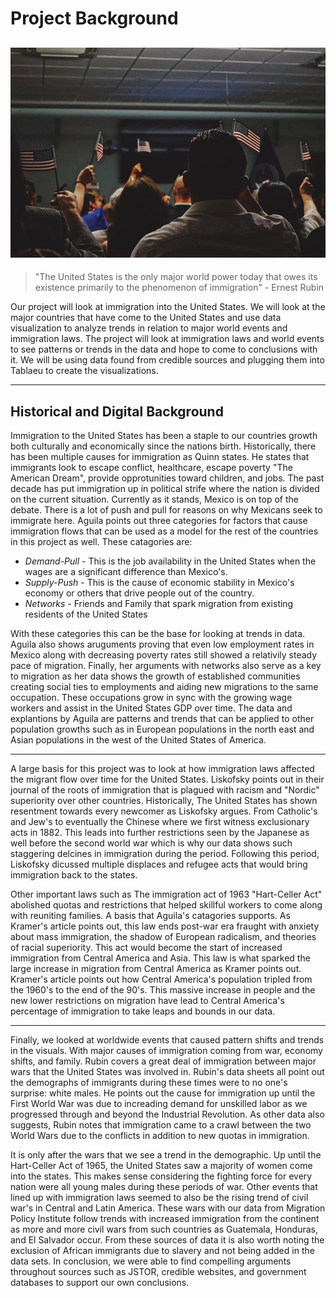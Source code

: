 # Project Background

![Immigration](https://github.com/Michaelrappa/usa-migration/blob/master/assets/images/Opendomainimmigrationpic.jpg)
---
> "The United States is the only major world power
 today that owes its existence primarily to the phenomenon of
 immigration" - Ernest Rubin
 
Our project will look at immigration into the United States. We will look at the major countries that have come to the United States and use data visualization to analyze trends in relation to major world events and immigration laws. The project will look at immigration laws and world events to see patterns or trends in the data and hope to come to conclusions with it. We will be using data found from credible sources and plugging them into Tablaeu to create the visualizations. 



---

## Historical and Digital Background

Immigration to the United States has been a staple to our countries growth both culturally and economically since the nations birth. Historically, there has been multiple causes for immigration as Quinn states. He states that immigrants look to escape conflict, healthcare, escape poverty "The American Dream", provide opprotunities toward children, and jobs. The past decade has put immigration up in political strife where the nation is divided on the current situation. Currently as it stands, Mexico is on top of the debate. There is a lot of push and pull for reasons on why Mexicans seek to immigrate here.  Aguila points out three categories for factors that cause immigration flows that can be used as a model for the rest of the countries in this project as well. These catagories are:

* _Demand-Pull_ - This is the job availability in the United States when the wages are a significant difference than Mexico's. 
* _Supply-Push_ - This is the cause of economic stability in Mexico's economy or others that drive people out of the country.
* _Networks_ - Friends and Family that spark migration from existing residents of the United States

With these categories this can be the base for looking at trends in data. Aguila also shows aruguments proving that even low employment rates in Mexico along with decreasing poverty rates still showed a relativily steady pace of migration. Finally, her arguments with networks also serve as a key to migration as her data shows the growth of established communities creating social ties to employments and aiding new migrations to the same occupation. These occupations grow in sync with the growing wage workers and assist in the United States GDP over time. The data and explantions by Aguila are patterns and trends that can be applied to other population growths such as in European populations in the north east and Asian populations in the west of the United States of America. 

---

A large basis for this project was to look at how immigration laws affected the migrant flow over time for the United States. Liskofsky points out in their journal of the roots of immigration that is plagued with racism and "Nordic" superiority over other countries. Historically, The United States has shown resentment towards every newcomer as Liskofsky argues. From Catholic's and Jew's to eventually the Chinese where we first witness exclusionary acts in 1882. This leads into further restrictions seen by the Japanese as well before the second world war which is why our data shows such staggering delcines in immigration during the period. Following this period, Liskofsky dicussed multiple displaces and refugee acts that would bring immigration back to the states. 

Other important laws such as The immigration act of 1963 "Hart-Celler Act" abolished quotas and restrictions that helped skillful workers to come along with reuniting families. A basis that Aguila's catagories supports. As Kramer's article points out, this law ends post-war era fraught with anxiety about mass immigration, the shadow of European radicalism, and theories of racial superiority. This act would become the start of increased immigration from Central America and Asia. This law is what sparked the large increase in migration from Central America as Kramer points out. Kramer's article points out how Central America's population tripled from the 1960's to the end of the 90's. This massive increase in people and the new lower restrictions on migration have lead to Central America's percentage of immigration to take leaps and bounds in our data. 

---

Finally, we looked at worldwide events that caused pattern shifts and trends in the visuals. With major causes of immigration coming from war, economy shifts, and family. Rubin covers a great deal of immigration between major wars that the United States was involved in. Rubin's data sheets all point out the demographs of immigrants during these times were to no one's surprise: white males. He points out the cause for immigration up until the First World War was due to increading demand for unskilled labor as we progressed through and beyond the Industrial Revolution. As other data also suggests, Rubin notes that immigration came to a crawl between the two World Wars due to the conflicts in addition to new quotas in immigration. 

It is only after the wars that we see a trend in the demographic. Up until the Hart-Celler Act of 1965, the United States saw a majority of women come into the states. This makes sense considering the fighting force for every nation were all young males during these periods of war. Other events that lined up with immigration laws seemed to also be the rising trend of civil war's in Central and Latin America. These wars with our data from Migration Policy Institute follow trends with increased immigration from the continent as more and more civil wars from such countries as Guatemala, Honduras, and El Salvador occur. From these sources of data it is also worth noting the exclusion of African immigrants due to slavery and not being added in the data sets. In conclusion, we were able to find compelling arguments throughout sources such as JSTOR, credible websites, and government databases to support our own conclusions. 

